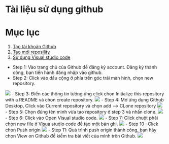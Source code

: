 # Tài liệu sử dụng github
# Mục lục
1. [Tạo tài khoản Github](#A)
2. [Tạo mới reposility](#B)
3. [Sử dụng Visual studio code](#C)
- Step 1: Vào trang chủ của Github để đăng ký account. Đăng ký thành công, bạn tiến hành đăng nhập vào github.
- Step 2: Click vào dấu cộng ở phía trên góc trái màn hình, chọn new repository.
<img src="https://imgur.com/j1pHgUI.png">
- Step 3: Điền các thông tin tương ứng click chọn Initialize this repository with a README và chon create repository.
<img src="https://imgur.com/7zyXykX.png"> 
- Step 4: Mở ứng dụng Github Desktop, Click vào Current repository và chọn add --> CLone repository
<img src="https://imgur.com/f9exYrU.png">
- Step 5: Chọn đúng tên mình vừa tạo repository ở step 3 và nhấn clone.
<img src="https://imgur.com/f9exYrU.jpg">
- Step 6: Click vào Open Visual studio code.
<img src="https://imgur.com/VFmzkjX.png">
- Step 7: Click chuột phải chọn new file ở Visua studio code để tạo một bản ghi.
<img src="https://imgur.com/PE67Z9f.png">
- Step 10 : Click chọn Push origin
<img src="https://imgur.com/jPbS3Ah.png">
- Step 11: Quá trình push origin thành công, bạn hãy chọn View on Github để kiểm tra bài viết của mình trên Github.
<img src="https://imgur.com/Hiyeg7b.png">